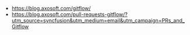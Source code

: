 * https://blog.axosoft.com/gitflow/
* https://blog.axosoft.com/pull-requests-gitflow/?utm_source=syncfusion&utm_medium=email&utm_campaign=PRs_and_Gitflow
